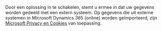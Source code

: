 Door een oplossing in te schakelen, stemt u ermee in dat uw gegevens worden gedeeld met een extern systeem. Op gegevens die uit externe systemen in Microsoft Dynamics 365 (online) worden geïmporteerd, zijn [Microsoft Privacy en Cookies](http://go.microsoft.com/fwlink/p/?LinkID=521839) van toepassing.